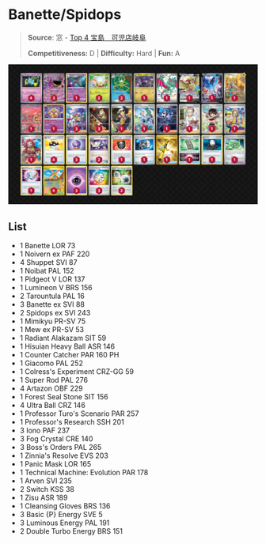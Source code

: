# Banette/Spidops

> **Source**: 窓 - [Top 4 宝島　可児店岐阜](https://players.pokemon-card.com/event/detail/262841/result)
> 
> **Competitiveness:** D | **Difficulty:** Hard | **Fun:** A

![decklist](../../!Images/Standard/09BST-PAF/Banette-Spidops.PNG)

## List
* 1 Banette LOR 73
* 1 Noivern ex PAF 220
* 4 Shuppet SVI 87
* 1 Noibat PAL 152
* 1 Pidgeot V LOR 137
* 1 Lumineon V BRS 156
* 2 Tarountula PAL 16
* 3 Banette ex SVI 88
* 2 Spidops ex SVI 243
* 1 Mimikyu PR-SV 75
* 1 Mew ex PR-SV 53
* 1 Radiant Alakazam SIT 59
* 1 Hisuian Heavy Ball ASR 146
* 1 Counter Catcher PAR 160 PH
* 1 Giacomo PAL 252
* 1 Colress's Experiment CRZ-GG 59
* 1 Super Rod PAL 276
* 4 Artazon OBF 229
* 1 Forest Seal Stone SIT 156
* 4 Ultra Ball CRZ 146
* 1 Professor Turo's Scenario PAR 257
* 1 Professor's Research SSH 201
* 3 Iono PAF 237
* 3 Fog Crystal CRE 140
* 3 Boss's Orders PAL 265
* 1 Zinnia's Resolve EVS 203
* 1 Panic Mask LOR 165
* 1 Technical Machine: Evolution PAR 178
* 1 Arven SVI 235
* 2 Switch KSS 38
* 1 Zisu ASR 189
* 1 Cleansing Gloves BRS 136
* 3 Basic {P} Energy SVE 5
* 3 Luminous Energy PAL 191
* 2 Double Turbo Energy BRS 151
